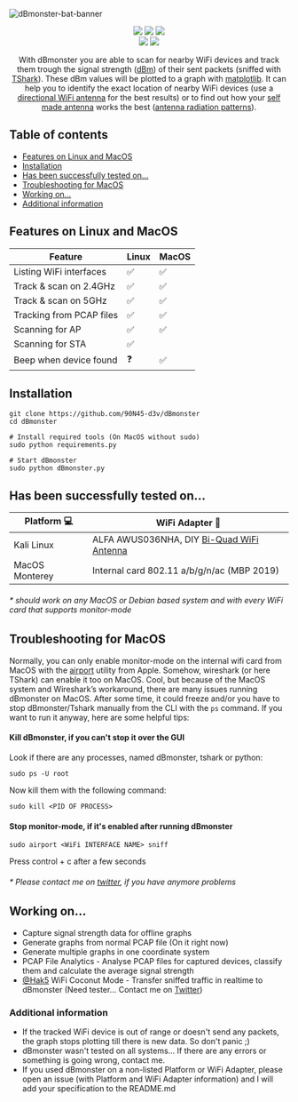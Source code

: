 ![dBmonster-bat-banner](https://user-images.githubusercontent.com/79598596/181930036-ebc45598-d6dd-4291-9c4b-05f7b03bde38.png)
<p align="center">
 <img src="https://img.shields.io/badge/Made%20with-Python-blue">
 <img src="https://img.shields.io/github/license/90N45-d3v/dBmonster.svg">
 <img src="https://img.shields.io/badge/Ask%20me-anything-1abc9c.svg">
 <br>
 <img src="https://img.shields.io/badge/-Linux-lightblue">
 <img src="https://img.shields.io/badge/-MacOS-lightgrey">
</p>

<p align="center">
 With dBmonster you are able to scan for nearby WiFi devices and track them trough the signal strength (<a href="https://en.m.wikipedia.org/wiki/DBm">dBm</a>) of their sent packets (sniffed with <a href="https://tshark.dev/setup/about/#what-is-tsharkdev">TShark</a>).
 These dBm values will be plotted to a graph with <a href="https://matplotlib.org/">matplotlib</a>.
 It can help you to identify the exact location of nearby WiFi devices (use a <a href="https://simplewifi.com/blogs/news/omni-directional-vs-antennadirectional-antenna">directional WiFi antenna</a> for the best results) or to find out how your <a href="https://www.makeuseof.com/10-diy-long-range-wi-fi-antennas-you-can-make-at-home/">self made antenna</a> works the best (<a href="https://help.ui.com/hc/en-us/articles/115012664088-UniFi-Introduction-to-Antenna-Radiation-Patterns">antenna radiation patterns</a>).
</p>

## Table of contents
- [Features on Linux and MacOS](https://github.com/90N45-d3v/dBmonster#features-on-linux-and-macos)
- [Installation](https://github.com/90N45-d3v/dBmonster#installation)
- [Has been successfully tested  on...](https://github.com/90N45-d3v/dBmonster#has-been-successfully-tested--on)
- [Troubleshooting for MacOS](https://github.com/90N45-d3v/dBmonster#troubleshooting-for-macos)
- [Working on...](https://github.com/90N45-d3v/dBmonster#working-on)
- [Additional information](https://github.com/90N45-d3v/dBmonster#additional-information)

## Features on Linux and MacOS

| Feature | Linux | MacOS |
| ------- | --------- | --------- |
| Listing WiFi interfaces | ✅ | ✅ |
| Track & scan on 2.4GHz | ✅ | ✅ |
| Track & scan on 5GHz | ✅ | ✅ |
| Tracking from PCAP files | ✅ | ✅ |
| Scanning for AP | ✅ | ✅ |
| Scanning for STA | ✅ | |
| Beep when device found | ❓ | ✅ |

## Installation
````
git clone https://github.com/90N45-d3v/dBmonster
cd dBmonster

# Install required tools (On MacOS without sudo)
sudo python requirements.py

# Start dBmonster
sudo python dBmonster.py
````

## Has been successfully tested  on...

| Platform 💻 | WiFi Adapter 📡 |
| ------- | --------- |
| Kali Linux | ALFA AWUS036NHA, DIY [Bi-Quad WiFi Antenna](https://www.instructables.com/Bi-Quad-WiFi-Antenna/) |
| MacOS Monterey | Internal card 802.11 a/b/g/n/ac (MBP 2019) |
###### * *should work on any MacOS or Debian based system and with every WiFi card that supports monitor-mode*

## Troubleshooting for MacOS
Normally, you can only enable monitor-mode on the internal wifi card from MacOS with the [airport](https://osxdaily.com/2007/01/18/airport-the-little-known-command-line-wireless-utility/) utility from Apple. Somehow, wireshark (or here TShark) can enable it too on MacOS. Cool, but because of the MacOS system and Wireshark’s workaround, there are many issues running dBmonster on MacOS. After some time, it could freeze and/or you have to stop dBmonster/Tshark manually from the CLI with the ``ps`` command. If you want to run it anyway, here are some helpful tips:

#### Kill dBmonster, if you can't stop it over the GUI

Look if there are any processes, named dBmonster, tshark or python:
````
sudo ps -U root
````
Now kill them with the following command:
````
sudo kill <PID OF PROCESS>
````

#### Stop monitor-mode, if it's enabled after running dBmonster

````
sudo airport <WiFi INTERFACE NAME> sniff
````
Press control + c after a few seconds

###### * *Please contact me on [twitter](https://twitter.com/90N45), if you have anymore problems*

## Working on...
- Capture signal strength data for offline graphs 
- Generate graphs from normal PCAP file (On it right now)
- Generate multiple graphs in one coordinate system
- PCAP File Analytics - Analyse PCAP files for captured devices, classify them and calculate the average signal strength
- [@Hak5](https://github.com/hak5) WiFi Coconut Mode - Transfer sniffed traffic in realtime to dBmonster (Need tester... Contact me on [Twitter](https://twitter.com/90N45))

### Additional information 
- If the tracked WiFi device is out of range or doesn't send any packets, the graph stops plotting till there is new data. So don't panic ;)
- dBmonster wasn't tested on all systems... If there are any errors or something is going wrong, contact me.
- If you used dBmonster on a non-listed Platform or WiFi Adapter, please open an issue (with Platform and WiFi Adapter information) and I will add your specification to the README.md
